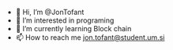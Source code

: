 - 👋 Hi, I’m @JonTofant
- 👀 I’m interested in programing
- 🌱 I’m currently learning Block chain
- 📫 How to reach me jon.tofant@student.um.si

<!---
JonTofant/JonTofant is a ✨ special ✨ repository because its `README.md` (this file) appears on your GitHub profile.
You can click the Preview link to take a look at your changes.
--->
